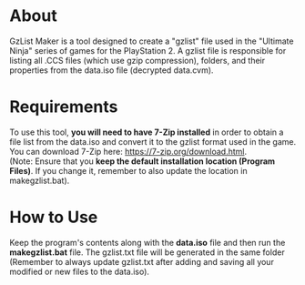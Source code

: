 # About
GzList Maker is a tool designed to create a "gzlist" file used in the "Ultimate Ninja" series of games for the PlayStation 2. 
A gzlist file is responsible for listing all .CCS files (which use gzip compression), folders, and their properties from the data.iso file (decrypted data.cvm).

# Requirements
To use this tool, **you will need to have 7-Zip installed** in order to obtain a file list from the data.iso and convert it to the gzlist format used in the game. 
You can download 7-Zip here: https://7-zip.org/download.html. <br>(Note: Ensure that you **keep the default installation location (Program Files)**. 
If you change it, remember to also update the location in makegzlist.bat).

# How to Use
Keep the program's contents along with the **data.iso** file and then run the **makegzlist.bat** file. 
The gzlist.txt file will be generated in the same folder (Remember to always update gzlist.txt after adding and saving all your modified or new files to the data.iso).
